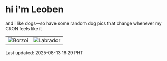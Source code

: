# hi i'm Leoben

and i like dogs—so have some random dog pics that change whenever my CRON feels like it

|  |  |
|--------|----------|
| ![Borzoi](https://random-dog-vercel.vercel.app/api/random-borzoi?v=1755073749) | ![Labrador](https://random-dog-vercel.vercel.app/api/random-labrador?v=1755073749) |

Last updated: 2025-08-13 16:29 PHT
